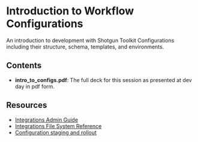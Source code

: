 # Introduction to Workflow Configurations 

An introduction to development with Shotgun Toolkit Configurations including 
their structure, schema, templates, and environments.

## Contents

* **intro_to_configs.pdf**: The full deck for this session as presented at 
  dev day in pdf form.

## Resources

* [Integrations Admin Guide](https://support.shotgunsoftware.com/hc/en-us/articles/115000067493-Integrations-Admin-Guide)
* [Integrations File System Reference](https://support.shotgunsoftware.com/hc/en-us/articles/219039868-Integrations-File-System-Reference)
* [Configuration staging and rollout](https://support.shotgunsoftware.com/hc/en-us/articles/219033168-Configuration-staging-and-rollout)
